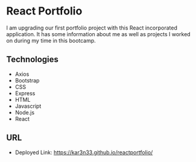 # React Portfolio
I am upgrading our first portfolio project with this React incorporated application. It has some information about me as well as projects I worked on during my time in this bootcamp.

## Technologies
* Axios
* Bootstrap
* CSS
* Express
* HTML
* Javascript
* Node.js
* React

## URL
* Deployed Link: https://kar3n33.github.io/reactportfolio/
